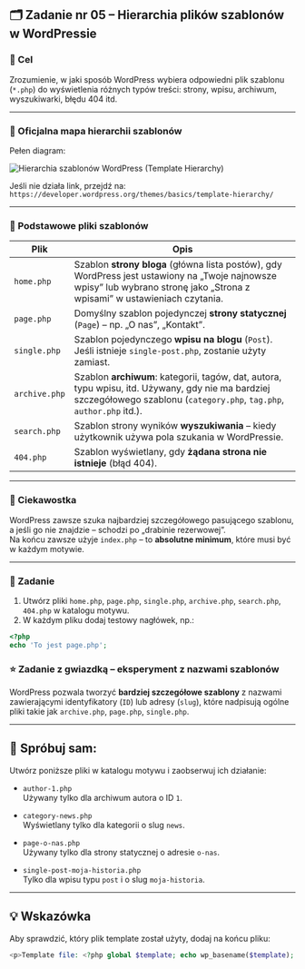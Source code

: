 ## 🗂️ Zadanie nr 05 – Hierarchia plików szablonów w WordPressie

### 🎯 Cel

Zrozumienie, w jaki sposób WordPress wybiera odpowiedni plik szablonu (`*.php`) do wyświetlenia różnych typów treści: strony, wpisu, archiwum, wyszukiwarki, błędu 404 itd.

---

### 🧭 Oficjalna mapa hierarchii szablonów

Pełen diagram:

![Hierarchia szablonów WordPress (Template Hierarchy)](https://i0.wp.com/developer.wordpress.org/files/2014/10/Screenshot-2019-01-23-00.20.04.png)

Jeśli nie działa link, przejdź na:
`https://developer.wordpress.org/themes/basics/template-hierarchy/`

---

### 🔑 Podstawowe pliki szablonów

| Plik            | Opis |
|------------------|------|
| `home.php`       | Szablon **strony bloga** (główna lista postów), gdy WordPress jest ustawiony na „Twoje najnowsze wpisy” lub wybrano stronę jako „Strona z wpisami” w ustawieniach czytania. |
| `page.php`       | Domyślny szablon pojedynczej **strony statycznej** (`Page`) – np. „O nas”, „Kontakt”. |
| `single.php`     | Szablon pojedynczego **wpisu na blogu** (`Post`). Jeśli istnieje `single-post.php`, zostanie użyty zamiast. |
| `archive.php`    | Szablon **archiwum**: kategorii, tagów, dat, autora, typu wpisu, itd. Używany, gdy nie ma bardziej szczegółowego szablonu (`category.php`, `tag.php`, `author.php` itd.). |
| `search.php`     | Szablon strony wyników **wyszukiwania** – kiedy użytkownik używa pola szukania w WordPressie. |
| `404.php`        | Szablon wyświetlany, gdy **żądana strona nie istnieje** (błąd 404). |

---

### 🧩 Ciekawostka

WordPress zawsze szuka najbardziej szczegółowego pasującego szablonu, a jeśli go nie znajdzie – schodzi po „drabinie rezerwowej”.  
Na końcu zawsze użyje `index.php` – to **absolutne minimum**, które musi być w każdym motywie.

---

### 📌 Zadanie

1. Utwórz pliki `home.php`, `page.php`, `single.php`, `archive.php`, `search.php`, `404.php` w katalogu motywu.
2. W każdym pliku dodaj testowy nagłówek, np.:

```php
<?php
echo 'To jest page.php';
```
   
### ⭐ Zadanie z gwiazdką – eksperyment z nazwami szablonów

WordPress pozwala tworzyć **bardziej szczegółowe szablony** z nazwami zawierającymi identyfikatory (`ID`) lub adresy (`slug`), które nadpisują ogólne pliki takie jak `archive.php`, `page.php`, `single.php`.

---

## 🧪 Spróbuj sam:

Utwórz poniższe pliki w katalogu motywu i zaobserwuj ich działanie:

- `author-1.php`  
  Używany tylko dla archiwum autora o ID `1`.

- `category-news.php`  
  Wyświetlany tylko dla kategorii o slug `news`.

- `page-o-nas.php`  
  Używany tylko dla strony statycznej o adresie `o-nas`.

- `single-post-moja-historia.php`  
  Tylko dla wpisu typu `post` i o slug `moja-historia`.

---

## 💡 Wskazówka

Aby sprawdzić, który plik template został użyty, dodaj na końcu pliku:

```php
<p>Template file: <?php global $template; echo wp_basename($template); ?></p>
```
